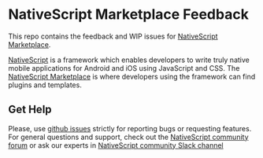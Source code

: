 # NativeScript Marketplace Feedback

This repo contains the feedback and WIP issues for [NativeScript Marketplace](https://market.nativescript.org). 

[NativeScript](https://www.nativescript.org/) is a framework which enables developers to write truly native mobile applications for Android and iOS using JavaScript and CSS. The [NativeScript Marketplace](https://market.nativescript.org) is where developers using the framework can find plugins and templates. 

## Get Help
Please, use [github issues](https://github.com/NativeScript/marketplace-feedback/issues) strictly for reporting bugs or requesting features. For general questions and support, check out the [NativeScript community forum](https://discourse.nativescript.org/) or ask our experts in [NativeScript community Slack channel](http://developer.telerik.com/wp-login.php?action=slack-invitation)
